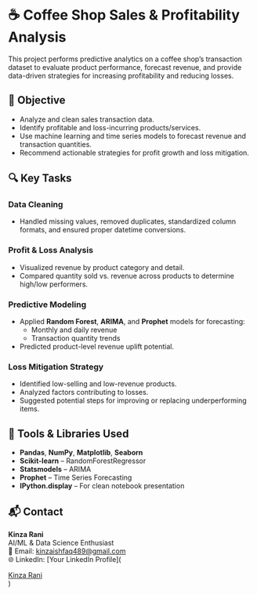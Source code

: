 # ☕ Coffee Shop Sales & Profitability Analysis

This project performs predictive analytics on a coffee shop’s transaction dataset to evaluate product performance, forecast revenue, and provide data-driven strategies for increasing profitability and reducing losses.

## 📌 Objective

- Analyze and clean sales transaction data.
- Identify profitable and loss-incurring products/services.
- Use machine learning and time series models to forecast revenue and transaction quantities.
- Recommend actionable strategies for profit growth and loss mitigation.

## 🔍 Key Tasks

### Data Cleaning
- Handled missing values, removed duplicates, standardized column formats, and ensured proper datetime conversions.

### Profit & Loss Analysis
- Visualized revenue by product category and detail.
- Compared quantity sold vs. revenue across products to determine high/low performers.

### Predictive Modeling
- Applied **Random Forest**, **ARIMA**, and **Prophet** models for forecasting:
  - Monthly and daily revenue
  - Transaction quantity trends
- Predicted product-level revenue uplift potential.

### Loss Mitigation Strategy
- Identified low-selling and low-revenue products.
- Analyzed factors contributing to losses.
- Suggested potential steps for improving or replacing underperforming items.

## 🧰 Tools & Libraries Used

- **Pandas**, **NumPy**, **Matplotlib**, **Seaborn**
- **Scikit-learn** – RandomForestRegressor
- **Statsmodels** – ARIMA
- **Prophet** – Time Series Forecasting
- **IPython.display** – For clean notebook presentation

## 📬 Contact

**Kinza Rani**  
AI/ML & Data Science Enthusiast  
📧 Email: kinzaishfaq489@gmail.com  
🌐 LinkedIn: [Your LinkedIn Profile](<div class="badge-base LI-profile-badge" data-locale="en_US" data-size="medium" data-theme="light" data-type="VERTICAL" data-vanity="kinza-rani-43a6202b7" data-version="v1"><a class="badge-base__link LI-simple-link" href="https://pk.linkedin.com/in/kinza-rani-43a6202b7?trk=profile-badge">Kinza Rani</a></div>
              )

